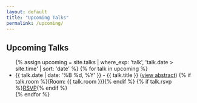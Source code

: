 ```yaml
---
layout: default
title: "Upcoming Talks"
permalink: /upcoming/
---
```


<h2>Upcoming Talks</h2>
<ul>
  {% assign upcoming = site.talks | where_exp: 'talk', 'talk.date > site.time' | sort: 'date' %}
  {% for talk in upcoming %}
  <li>{{ talk.date | date: '%B %d, %Y' }} - {{ talk.title }}
  (<a href="{{ talk.url }}">view abstract</a>)
  {% if talk.room %}(Room: {{ talk.room }}){% endif %}
  {% if talk.rsvp %}<a href="{{ talk.rsvp }}">RSVP</a>{% endif %}</li>
  {% endfor %}
</ul>
